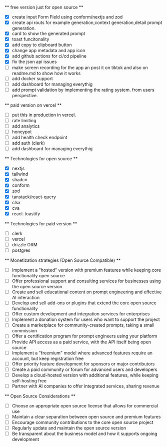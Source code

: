 ** free version just for open source **

- [x] create input Form Field using conform/nextjs and zod
- [x] create api routs for example generation,context generation,detail prompt generation.
- [x] card to show the generated prompt
- [x] toast funcitonality
- [x] add copy to clipboard button
- [x] change app metadata and app icon
- [x] add github actions for ci/cd pipeline
- [x] fix the json api issues
- [ ] make screen recording for the app an post it on tiktok and also on readme.md to show how it works
- [ ] add docker support
- [ ] add dashboard for managing everythig
- [ ] add prompt validation by implementing the rating system. from users perspective.

** paid version on vercel **

- [ ] put this in production in vercel.
- [ ] rate limiting
- [ ] add analytics
- [ ] honeypot
- [ ] add health check endpoint
- [ ] add auth (clerk)
- [ ] add dashboard for managing everythig

** Technologies for open source **

- [x] nextjs
- [x] tailwind
- [x] shadcn
- [x] conform
- [x] zod
- [x] tanstack/react-query
- [x] clsx
- [x] cva
- [x] react-toastify

** Technologies for paid version **

- [ ] clerk
- [ ] vercel
- [ ] drizzle ORM
- [ ] postgres

** Monetization strategies (Open Source Compatible) **

- [ ] Implement a "hosted" version with premium features while keeping core functionality open source
- [ ] Offer professional support and consulting services for businesses using the open source version
- [ ] Create and sell educational content on prompt engineering and effective AI interaction
- [ ] Develop and sell add-ons or plugins that extend the core open source functionality
- [ ] Offer custom development and integration services for enterprises
- [ ] Implement a donation system for users who want to support the project
- [ ] Create a marketplace for community-created prompts, taking a small commission
- [ ] Offer a certification program for prompt engineers using your platform
- [ ] Provide API access as a paid service, with the API itself being open source
- [ ] Implement a "freemium" model where advanced features require an account, but keep registration free
- [ ] Offer priority feature development for sponsors or major contributors
- [ ] Create a paid community or forum for advanced users and developers
- [ ] Develop a cloud-hosted version with additional features, while keeping self-hosting free
- [ ] Partner with AI companies to offer integrated services, sharing revenue

** Open Source Considerations **

- [ ] Choose an appropriate open source license that allows for commercial use
- [ ] Maintain a clear separation between open source and premium features
- [ ] Encourage community contributions to the core open source project
- [ ] Regularly update and maintain the open source version
- [ ] Be transparent about the business model and how it supports ongoing development
